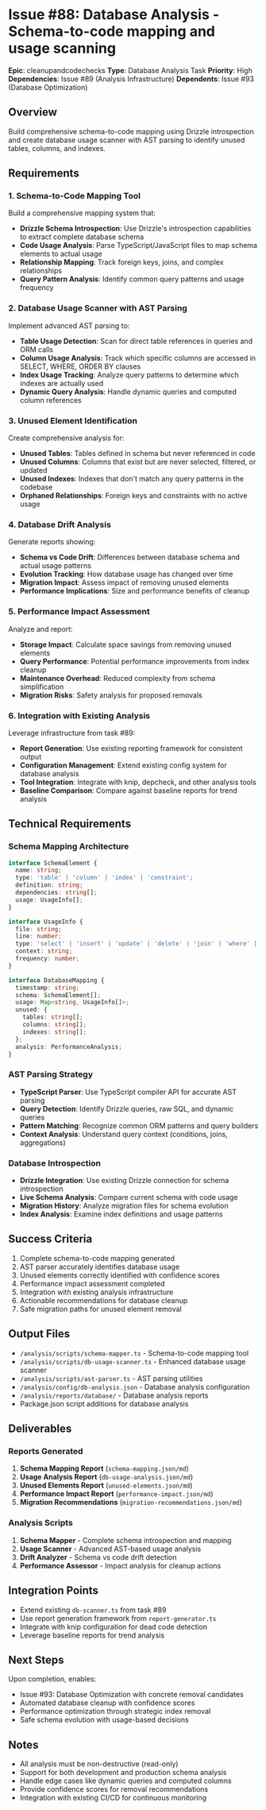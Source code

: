 # Issue #88: Database Analysis - Schema-to-code mapping and usage scanning

**Epic**: cleanupandcodechecks
**Type**: Database Analysis Task
**Priority**: High
**Dependencies**: Issue #89 (Analysis Infrastructure)
**Dependents**: Issue #93 (Database Optimization)

## Overview

Build comprehensive schema-to-code mapping using Drizzle introspection and create database usage scanner with AST parsing to identify unused tables, columns, and indexes.

## Requirements

### 1. Schema-to-Code Mapping Tool

Build a comprehensive mapping system that:

- **Drizzle Schema Introspection**: Use Drizzle's introspection capabilities to extract complete database schema
- **Code Usage Analysis**: Parse TypeScript/JavaScript files to map schema elements to actual usage
- **Relationship Mapping**: Track foreign keys, joins, and complex relationships
- **Query Pattern Analysis**: Identify common query patterns and usage frequency

### 2. Database Usage Scanner with AST Parsing

Implement advanced AST parsing to:

- **Table Usage Detection**: Scan for direct table references in queries and ORM calls
- **Column Usage Analysis**: Track which specific columns are accessed in SELECT, WHERE, ORDER BY clauses
- **Index Usage Tracking**: Analyze query patterns to determine which indexes are actually used
- **Dynamic Query Analysis**: Handle dynamic queries and computed column references

### 3. Unused Element Identification

Create comprehensive analysis for:

- **Unused Tables**: Tables defined in schema but never referenced in code
- **Unused Columns**: Columns that exist but are never selected, filtered, or updated
- **Unused Indexes**: Indexes that don't match any query patterns in the codebase
- **Orphaned Relationships**: Foreign keys and constraints with no active usage

### 4. Database Drift Analysis

Generate reports showing:

- **Schema vs Code Drift**: Differences between database schema and actual usage patterns
- **Evolution Tracking**: How database usage has changed over time
- **Migration Impact**: Assess impact of removing unused elements
- **Performance Implications**: Size and performance benefits of cleanup

### 5. Performance Impact Assessment

Analyze and report:

- **Storage Impact**: Calculate space savings from removing unused elements
- **Query Performance**: Potential performance improvements from index cleanup
- **Maintenance Overhead**: Reduced complexity from schema simplification
- **Migration Risks**: Safety analysis for proposed removals

### 6. Integration with Existing Analysis

Leverage infrastructure from task #89:

- **Report Generation**: Use existing reporting framework for consistent output
- **Configuration Management**: Extend existing config system for database analysis
- **Tool Integration**: Integrate with knip, depcheck, and other analysis tools
- **Baseline Comparison**: Compare against baseline reports for trend analysis

## Technical Requirements

### Schema Mapping Architecture

```typescript
interface SchemaElement {
  name: string;
  type: 'table' | 'column' | 'index' | 'constraint';
  definition: string;
  dependencies: string[];
  usage: UsageInfo[];
}

interface UsageInfo {
  file: string;
  line: number;
  type: 'select' | 'insert' | 'update' | 'delete' | 'join' | 'where' | 'orderby';
  context: string;
  frequency: number;
}

interface DatabaseMapping {
  timestamp: string;
  schema: SchemaElement[];
  usage: Map<string, UsageInfo[]>;
  unused: {
    tables: string[];
    columns: string[];
    indexes: string[];
  };
  analysis: PerformanceAnalysis;
}
```

### AST Parsing Strategy

- **TypeScript Parser**: Use TypeScript compiler API for accurate AST parsing
- **Query Detection**: Identify Drizzle queries, raw SQL, and dynamic queries
- **Pattern Matching**: Recognize common ORM patterns and query builders
- **Context Analysis**: Understand query context (conditions, joins, aggregations)

### Database Introspection

- **Drizzle Integration**: Use existing Drizzle connection for schema introspection
- **Live Schema Analysis**: Compare current schema with code usage
- **Migration History**: Analyze migration files for schema evolution
- **Index Analysis**: Examine index definitions and usage patterns

## Success Criteria

1. Complete schema-to-code mapping generated
2. AST parser accurately identifies database usage
3. Unused elements correctly identified with confidence scores
4. Performance impact assessment completed
5. Integration with existing analysis infrastructure
6. Actionable recommendations for database cleanup
7. Safe migration paths for unused element removal

## Output Files

- `/analysis/scripts/schema-mapper.ts` - Schema-to-code mapping tool
- `/analysis/scripts/db-usage-scanner.ts` - Enhanced database usage scanner
- `/analysis/scripts/ast-parser.ts` - AST parsing utilities
- `/analysis/config/db-analysis.json` - Database analysis configuration
- `/analysis/reports/database/` - Database analysis reports
- Package.json script additions for database analysis

## Deliverables

### Reports Generated

1. **Schema Mapping Report** (`schema-mapping.json/md`)
2. **Usage Analysis Report** (`db-usage-analysis.json/md`)
3. **Unused Elements Report** (`unused-elements.json/md`)
4. **Performance Impact Report** (`performance-impact.json/md`)
5. **Migration Recommendations** (`migration-recommendations.json/md`)

### Analysis Scripts

1. **Schema Mapper** - Complete schema introspection and mapping
2. **Usage Scanner** - Advanced AST-based usage analysis
3. **Drift Analyzer** - Schema vs code drift detection
4. **Performance Assessor** - Impact analysis for cleanup actions

## Integration Points

- Extend existing `db-scanner.ts` from task #89
- Use report generation framework from `report-generator.ts`
- Integrate with knip configuration for dead code detection
- Leverage baseline reports for trend analysis

## Next Steps

Upon completion, enables:
- Issue #93: Database Optimization with concrete removal candidates
- Automated database cleanup with confidence scores
- Performance optimization through strategic index removal
- Safe schema evolution with usage-based decisions

## Notes

- All analysis must be non-destructive (read-only)
- Support for both development and production schema analysis
- Handle edge cases like dynamic queries and computed columns
- Provide confidence scores for removal recommendations
- Integration with existing CI/CD for continuous monitoring